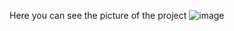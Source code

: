 Here you can see the picture of the project
![image](https://github.com/Positiveoo1/Math-multiplication/assets/106428934/393d34c7-b6e8-445f-91cd-b0aaac003946)
